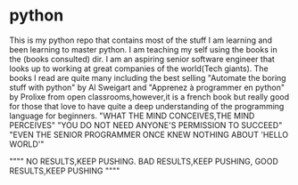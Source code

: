 # python

This is my python repo that contains most of the stuff I am learning and been learning to master python. I am teaching my self using the books in the
(books consulted) dir. I am an aspiring senior software engineer that looks up to working at great companies of the world(Tech giants). 
The books I read are quite many including the best selling "Automate the boring stuff with python" by Al Sweigart and "Apprenez à programmer en python" by Prolixe from open classrooms,however,it is a french book but really good for those that love to have quite a deep understanding of the programming language for beginners.
"WHAT THE MIND CONCEIVES,THE MIND PERCEIVES"
"YOU DO NOT NEED ANYONE'S PERMISSION TO SUCCEED"
"EVEN THE SENIOR PROGRAMMER ONCE KNEW NOTHING ABOUT 'HELLO WORLD'"

""""
NO RESULTS,KEEP PUSHING.
BAD RESULTS,KEEP PUSHING,
GOOD RESULTS,KEEP PUSHING
""""

